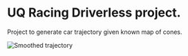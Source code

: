 # UQ Racing Driverless project.

Project to generate car trajectory given known map of cones.

![Smoothed trajectory](https://github.com/harry-nguyen-1234/proejct-package-pp-trajectory-tree-feature_harry/blob/master/4midpoints_interpolated.png)
